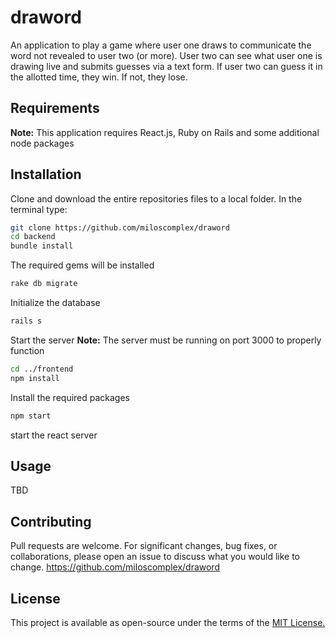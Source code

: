 # draword

An application to play a game where user one draws to communicate the word not revealed to user two (or more). User two can see what user one is drawing live and submits guesses via a text form. If user two can guess it in the allotted time, they win. If not, they lose.


## Requirements
**Note:** This application requires React.js, Ruby on Rails and some additional node packages

## Installation
Clone and download the entire repositories files to a local folder. In the terminal type:
```bash
git clone https://github.com/miloscomplex/draword
cd backend
bundle install
```
The required gems will be installed
```bash
rake db migrate
```
Initialize the database
```bash
rails s
```
Start the server
**Note:** The server must be running on port 3000 to properly function
```bash
cd ../frontend
npm install
```
Install the required packages
```bash
npm start
```
start the react server

## Usage
TBD

## Contributing
Pull requests are welcome. For significant changes, bug fixes, or collaborations, please open an issue to discuss what you would like to change. https://github.com/miloscomplex/draword

## License
This project is available as open-source under the terms of the [MIT License.](https://choosealicense.com/licenses/mit/)
